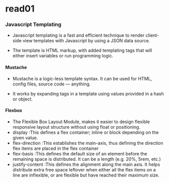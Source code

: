# read01
### Javascript Templating
- Javascript templating is a fast and efficient technique to render client-side view templates with Javascript by using a JSON data source. 
* The template is HTML markup, with added templating tags that will either insert variables or run programming logic.

#### Mustache
- Mustache is a logic-less template syntax. It can be used for HTML, config files, source code — anything.
*  It works by expanding tags in a template using values provided in a hash or object.
#### Flexbox
- The Flexible Box Layout Module, makes it easier to design flexible responsive layout structure without using float or positioning.
- display :This defines a flex container; inline or block depending on the given value. 
- flex-direction :This establishes the main-axis, thus defining the direction flex items are placed in the flex container
- flex-basis :This defines the default size of an element before the remaining space is distributed. It can be a length (e.g. 20%, 5rem, etc.)
- justify-content :This defines the alignment along the main axis. It helps distribute extra free space leftover when either all the flex items on a line are inflexible, or are flexible but have reached their maximum size. 